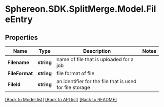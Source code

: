 # Sphereon.SDK.SplitMerge.Model.FileEntry
## Properties

Name | Type | Description | Notes
------------ | ------------- | ------------- | -------------
**Filename** | **string** | name of file that is uploaded for a job | 
**FileFormat** | **string** | file format of file | 
**FileId** | **string** | an identifier for the file that is used for file storage | 

[[Back to Model list]](../README.md#documentation-for-models) [[Back to API list]](../README.md#documentation-for-api-endpoints) [[Back to README]](../README.md)

